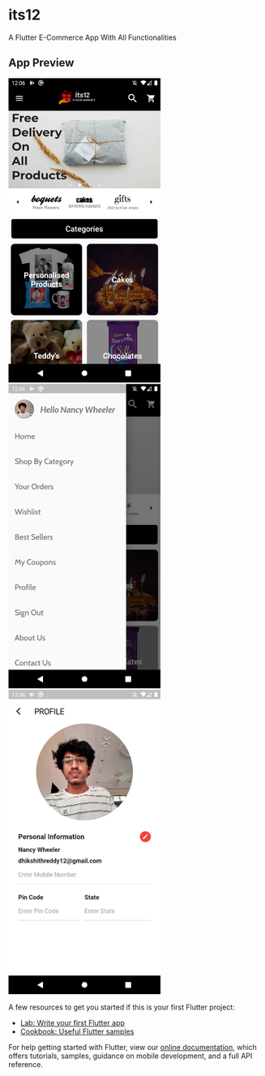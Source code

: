 # its12

A Flutter E-Commerce App With All Functionalities

## App Preview

  <img src="lib/images/Screenshot_1606631779.png" width="300"> <img src="lib/images/Screenshot_1606631786.png" width="300"> <img src="lib/images/Screenshot_1606631791.png" width="300"> 
   
  
 


A few resources to get you started if this is your first Flutter project:

- [Lab: Write your first Flutter app](https://flutter.dev/docs/get-started/codelab)
- [Cookbook: Useful Flutter samples](https://flutter.dev/docs/cookbook)

For help getting started with Flutter, view our
[online documentation](https://flutter.dev/docs), which offers tutorials,
samples, guidance on mobile development, and a full API reference.
